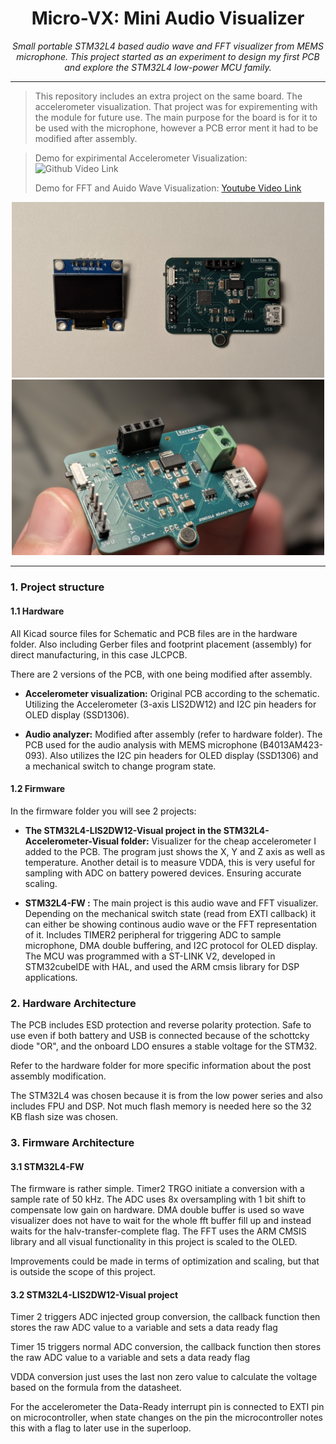 <h1 align="center"> Micro-VX: Mini Audio Visualizer </h1>

<div align="center">
<i> Small portable STM32L4 based audio wave and FFT visualizer from MEMS microphone. This project started as an experiment to design my first PCB and explore the STM32L4 low-power MCU family. </i>
</div>

---

> This repository includes an extra project on the same board. The accelerometer visualization. That project was for expirementing with the module for future use. The main purpose for the board is for it to be used with the microphone, however a PCB error ment it had to be modified after assembly.
>

> Demo for expirimental Accelerometer Visualization: ![Github Video Link](https://github.com/user-attachments/assets/0a82b6ed-7fab-43ed-bdb7-8c6c1341423e) 
>
> Demo for FFT and Auido Wave Visualization: [Youtube Video Link](https://www.youtube.com/watch?v=JHZs5dUxs48)


<p align="center">
  <img src="Docs/Images/formal-micro-vx.jpg" alt="Micro-VX board and OLED module" width="500"/>
  <img src="Docs/Images/holding-micro-vx.jpg" alt="Close-up of the assembled STM32L4 Micro-VX board" width="500"/>
</p>

---

### 1. Project structure

#### 1.1 Hardware

All Kicad source files for Schematic and PCB files are in the hardware folder. Also including Gerber files and footprint placement (assembly) for direct manufacturing, in this case JLCPCB. 

There are 2 versions of the PCB, with one being modified after assembly.

* **Accelerometer visualization:** 
Original PCB according to the schematic. Utilizing the Accelerometer (3-axis LIS2DW12) and I2C pin headers for OLED display (SSD1306).

* **Audio analyzer:**
Modified after assembly (refer to hardware folder). The PCB used for the audio analysis with MEMS microphone (B4013AM423-093). Also utilizes the I2C pin headers for OLED display (SSD1306) and a mechanical switch to change program state. 

#### 1.2 Firmware

In the firmware folder you will see 2 projects: 

* **The STM32L4-LIS2DW12-Visual project in the STM32L4-Accelerometer-Visual folder:**
Visualizer for the cheap accelerometer I added to the PCB. The program just shows the X, Y and Z axis as well as temperature. Another detail is to measure VDDA, this is very useful for sampling with ADC on battery powered devices. Ensuring accurate scaling. 

* **STM32L4-FW :**
The main project is this audio wave and FFT visualizer. Depending on the mechanical switch state (read from EXTI callback) it can either be showing continous audio wave or the FFT representation of it. Includes TIMER2 peripheral for triggering ADC to sample microphone, DMA double buffering, and I2C protocol for OLED display. The MCU was programmed with a ST-LINK V2, developed in STM32cubeIDE with HAL, and used the ARM cmsis library for DSP applications. 

### 2. Hardware Architecture
The PCB includes ESD protection and reverse polarity protection. Safe to use even if both battery and USB is connected because of the schottcky diode "OR", and the onboard LDO ensures a stable voltage for the STM32.  

Refer to the hardware folder for more specific information about the post assembly modification. 

The STM32L4 was chosen because it is from the low power series and also includes FPU and DSP. Not much flash memory is needed here so the 32 KB flash size was chosen. 

### 3. Firmware Architecture

#### 3.1 STM32L4-FW 

The firmware is rather simple. Timer2 TRGO initiate a conversion with a sample rate of 50 kHz. The ADC uses 8x oversampling with 1 bit shift to compensate low gain on hardware. DMA double buffer is used so wave visualizer does not have to wait for the whole fft buffer fill up and instead waits for the halv-transfer-complete flag. The FFT uses the ARM CMSIS library and all visual functionality in this project is scaled to the OLED.

Improvements could be made in terms of optimization and scaling, but that is outside the scope of this project.  

#### 3.2 STM32L4-LIS2DW12-Visual project 
Timer 2 triggers ADC injected group conversion, the callback function then stores the raw ADC value to a variable and sets a data ready flag

Timer 15 triggers normal ADC conversion, the callback function then stores the raw ADC value to a variable and sets a data ready flag

VDDA conversion just uses the last non zero value to calculate the voltage based on the formula from the datasheet. 

For the accelerometer the Data-Ready interrupt pin is connected to EXTI pin on microcontroller, when state changes on the pin the microcontroller notes this with a flag to later use in the superloop. 

